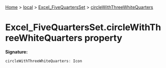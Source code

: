 [Home](./index) &gt; [local](local.md) &gt; [Excel\_FiveQuartersSet](local.excel_fivequartersset.md) &gt; [circleWithThreeWhiteQuarters](local.excel_fivequartersset.circlewiththreewhitequarters.md)

# Excel\_FiveQuartersSet.circleWithThreeWhiteQuarters property


**Signature:**
```javascript
circleWithThreeWhiteQuarters: Icon
```

